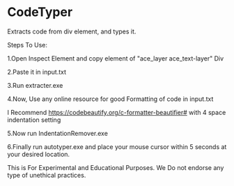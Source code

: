 # CodeTyper
Extracts code from div element, and types it.


Steps To Use:

1.Open Inspect Element and copy element of "ace_layer ace_text-layer" Div

2.Paste it in input.txt

3.Run extracter.exe

4.Now, Use any online resource for good Formatting of code in input.txt

I Recommend https://codebeautify.org/c-formatter-beautifier# with 4 space indentation setting

5.Now run IndentationRemover.exe

6.Finally run autotyper.exe and place your mouse cursor within 5 seconds at your desired location.

This is For Experimental and Educational Purposes. 
We Do not endorse any type of unethical practices.